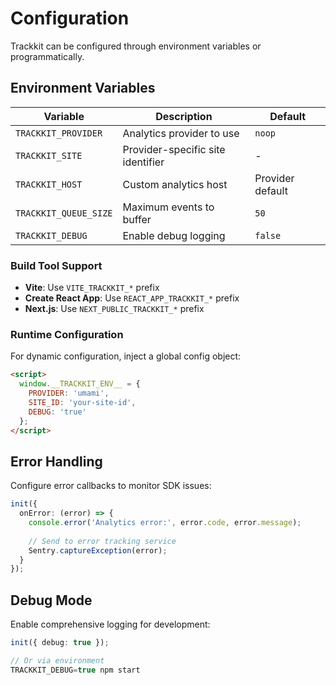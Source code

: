 # Configuration

Trackkit can be configured through environment variables or programmatically.

## Environment Variables

| Variable | Description | Default |
|----------|-------------|---------|
| `TRACKKIT_PROVIDER` | Analytics provider to use | `noop` |
| `TRACKKIT_SITE` | Provider-specific site identifier | - |
| `TRACKKIT_HOST` | Custom analytics host | Provider default |
| `TRACKKIT_QUEUE_SIZE` | Maximum events to buffer | `50` |
| `TRACKKIT_DEBUG` | Enable debug logging | `false` |

### Build Tool Support

- **Vite**: Use `VITE_TRACKKIT_*` prefix
- **Create React App**: Use `REACT_APP_TRACKKIT_*` prefix
- **Next.js**: Use `NEXT_PUBLIC_TRACKKIT_*` prefix

### Runtime Configuration

For dynamic configuration, inject a global config object:

```html
<script>
  window.__TRACKKIT_ENV__ = {
    PROVIDER: 'umami',
    SITE_ID: 'your-site-id',
    DEBUG: 'true'
  };
</script>
```

## Error Handling

Configure error callbacks to monitor SDK issues:

```typescript
init({
  onError: (error) => {
    console.error('Analytics error:', error.code, error.message);
    
    // Send to error tracking service
    Sentry.captureException(error);
  }
});
```

## Debug Mode

Enable comprehensive logging for development:

```typescript
init({ debug: true });

// Or via environment
TRACKKIT_DEBUG=true npm start
```
